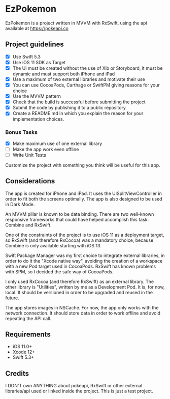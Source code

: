 # EzPokemon

EzPokemon is a project written in MVVM with RxSwift, using the api available at https://pokeapi.co

## Project guidelines

- [x] Use Swift 5.3
- [x] Use iOS 11 SDK as Target
- [x] The UI must be created without the use of Xib or Storyboard, it must be dynamic and must support both iPhone and iPad
- [x] Use a maximum of two external libraries and motivate their use
- [x] You can use CocoaPods, Carthage or SwiftPM giving reasons for your choice
- [x] Use the MVVM pattern
- [x] Check that the build is successful before submitting the project
- [x] Submit the code by publishing it to a public repository
- [x] Create a README.md in which you explain the reason for your implementation choices.

### Bonus Tasks

- [x] Make maximum use of one external library
- [ ] Make the app work even offline
- [ ] Write Unit Tests

Customize the project with something you think will be useful for this app.

## Considerations

The app is created for iPhone and iPad. It uses the UISplitViewController in order to fit both the screens optimally. The app is also designed to be used in Dark Mode.

An MVVM pillar is known to be data binding. There are two well-known responsive frameworks that could have helped accomplish this task: Combine and RxSwift.

One of the constraints of the project is to use iOS 11 as a deployment target, so RxSwift (and therefore RxCocoa) was a mandatory choice, because Combine is only available starting with iOS 13.

Swift Package Manager was my first choice to integrate external libraries, in order to do it the "Xcode native way", avoiding the creation of a workspace with a new Pod target used in CocoaPods.
RxSwift has known problems with SPM, so I decided the safe way of CocoaPods.

I only used RxCocoa (and therefore RxSwift) as an external library. The other library is "Utilities", written by me as a Development Pod. It is, for now, local. It should be versioned in order to be upgraded and reused in the future.

The app stores images in NSCache. For now, the app only works with the network connection. It should store data in order to work offline and avoid repeating the API call.

## Requirements

- iOS 11.0+
- Xcode 12+
- Swift 5.3+

## Credits

I DON'T own ANYTHING about pokeapi, RxSwift or other external libraries/api used or linked inside the project. This is just a test project.
